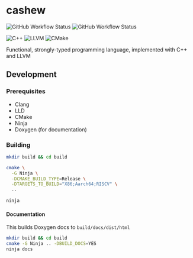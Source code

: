 # cashew

![GitHub Workflow Status](https://img.shields.io/github/actions/workflow/status/mrivnak/cashew/build.yml?label=build+and+test&logo=github&style=for-the-badge)
![GitHub Workflow Status](https://img.shields.io/github/actions/workflow/status/mrivnak/cashew/docs.yml?label=docs&logo=github&style=for-the-badge)

![C++](https://img.shields.io/badge/c++-%2300599C.svg?style=for-the-badge&logo=c%2B%2B&logoColor=white)
![LLVM](https://img.shields.io/badge/llvm-%23323330.svg?style=for-the-badge&logo=llvm&logoColor=white)
![CMake](https://img.shields.io/badge/CMake-%23008FBA.svg?style=for-the-badge&logo=cmake&logoColor=white)

Functional, strongly-typed programming language, implemented with C++ and LLVM

## Development

### Prerequisites

- Clang
- LLD
- CMake
- Ninja
- Doxygen (for documentation)

### Building

```bash
mkdir build && cd build

cmake \
  -G Ninja \
  -DCMAKE_BUILD_TYPE=Release \
  -DTARGETS_TO_BUILD="X86;Aarch64;RISCV" \
  ..
  
ninja
```

#### Documentation

This builds Doxygen docs to `build/docs/dist/html`

```bash
mkdir build && cd build
cmake -G Ninja .. -DBUILD_DOCS=YES
ninja docs
```
